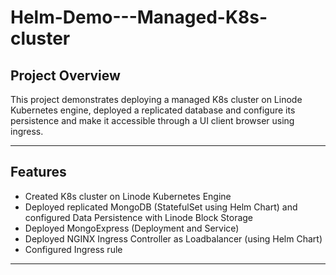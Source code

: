 # Helm-Demo---Managed-K8s-cluster


## **Project Overview**
This project demonstrates deploying a managed K8s cluster on Linode Kubernetes engine, deployed a replicated database and configure its persistence and make it accessible through a UI client browser using ingress.

---

## **Features**
- Created K8s cluster on Linode Kubernetes Engine
- Deployed replicated MongoDB (StatefulSet using Helm Chart) and configured Data Persistence with Linode Block Storage
- Deployed MongoExpress (Deployment and Service)
- Deployed NGINX Ingress Controller as Loadbalancer (using Helm Chart)
- Configured Ingress rule
 
---
